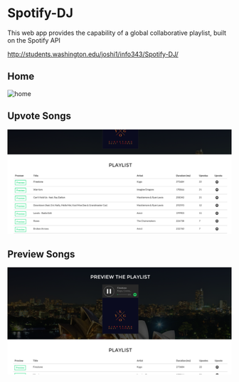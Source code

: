 # Spotify-DJ

This web app provides the capability of a global collaborative playlist, built on the Spotify API

http://students.washington.edu/joshi1/info343/Spotify-DJ/

## Home
![home](img/home.png)

## Upvote Songs
![playlist](img/playlistlist.png)

## Preview Songs
![playlist](img/playlist.png)
